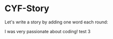 # CYF-Story

Let's write a story by adding one word each round:

I was very passionate about coding!
test 3 